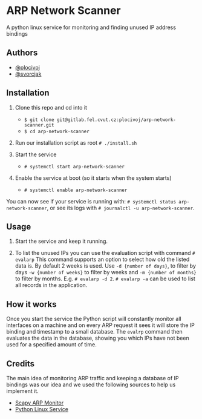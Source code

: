 
# ARP Network Scanner

A python linux service for monitoring and finding unused IP address bindings

## Authors

- [@plocivoj](https://gitlab.fel.cvut.cz/plocivoj)
- [@svorcjak](https://gitlab.fel.cvut.cz/svorcjak)

## Installation

1. Clone this repo and cd into it
    - `$ git clone git@gitlab.fel.cvut.cz:plocivoj/arp-network-scanner.git`
    - `$ cd arp-network-scanner`

2. Run our installation script as root `# ./install.sh`

3. Start the service
    - `# systemctl start arp-network-scanner`

4. Enable the service at boot (so it starts when the system starts)
    - `# systemctl enable arp-network-scanner`

You can now see if your service is running with: `# systemctl status arp-network-scanner`, or see its logs with `# journalctl -u arp-network-scanner`.
    
## Usage

1. Start the service and keep it running.

2. To list the unused IPs you can use the evaluation script with command `# evalarp` This command supports an option to select how old the listed data is. By default 2 weeks is used. Use `-d {number of days}`, to filter by days `-w {number of weeks}` to filter by weeks and `-m {number of months}` to filter by months. E.g. `# evalarp -d 2`. `# evalarp -a` can be used to list all records in the application.

## How it works

Once you start the service the Python script will constantly monitor all interfaces on a machine and on every ARP request it sees it will store the IP binding and timestamp to a small database. The `evalrp` command then evaluates the data in the database, showing you which IPs have not been used for a specified amount of time.

## Credits

The main idea of monitoring ARP traffic and keeping a database of IP bindings was our idea and we used the following sources to help us implement it.

- [Scapy ARP Monitor](https://scapy.readthedocs.io/en/latest/extending.html#more-examples:~:text=Here%20is%20another,from%20github.)
- [Python Linux Service](https://github.com/tal-zvon/python_linux_service)
